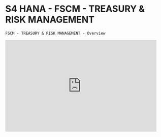 # S4 HANA - FSCM - TREASURY & RISK MANAGEMENT

```
FSCM - TREASURY & RISK MANAGEMENT - Overview

```

<iframe src="https://onedrive.live.com/embed?cid=971D1A17FB31F32E&resid=971D1A17FB31F32E%21352&authkey=AMzuDPRM-w800H8&em=2" width="476" height="288" frameborder="0" scrolling="no"></iframe>